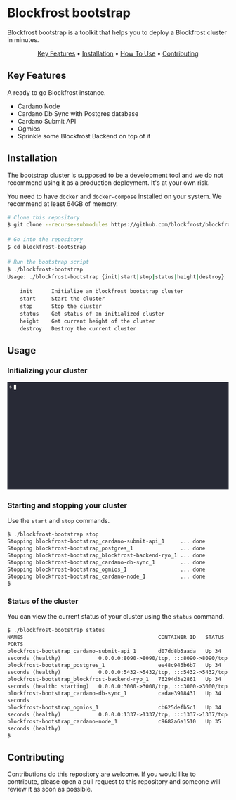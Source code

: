 # Blockfrost bootstrap

Blockfrost bootstrap is a toolkit that helps you to deploy a Blockfrost cluster in minutes.

<p align="center">
  <a href="#key-features">Key Features</a> •
  <a href="#Installation">Installation</a> •
  <a href="#usage">How To Use</a> •
  <a href="#contributing">Contributing</a>
</p>

## Key Features

A ready to go Blockfrost instance.

- Cardano Node
- Cardano Db Sync with Postgres database
- Cardano Submit API
- Ogmios
- Sprinkle some Blockfrost Backend on top of it

## Installation

The bootstrap cluster is supposed to be a development tool and we do not recommend using it as a production deployment. It's at your
own risk.

You need to have `docker` and `docker-compose` installed on your system. We recommend at least 64GB of memory.

```bash
# Clone this repository
$ git clone --recurse-submodules https://github.com/blockfrost/blockfrost-bootstrap

# Go into the repository
$ cd blockfrost-bootstrap

# Run the bootstrap script
$ ./blockfrost-bootstrap
Usage: ./blockfrost-bootstrap {init|start|stop|status|height|destroy}

    init      Initialize an blockfrost bootstrap cluster
    start     Start the cluster
    stop      Stop the cluster
    status    Get status of an initialized cluster
    height    Get current height of the cluster
    destroy   Destroy the current cluster
```

## Usage

### Initializing your cluster

![Blockfrost bootstrap](.github/assets/demo.gif)

### Starting and stopping your cluster

Use the `start` and `stop` commands.

```
$ ./blockfrost-bootstrap stop
Stopping blockfrost-bootstrap_cardano-submit-api_1     ... done
Stopping blockfrost-bootstrap_postgres_1               ... done
Stopping blockfrost-bootstrap_blockfrost-backend-ryo_1 ... done
Stopping blockfrost-bootstrap_cardano-db-sync_1        ... done
Stopping blockfrost-bootstrap_ogmios_1                 ... done
Stopping blockfrost-bootstrap_cardano-node_1           ... done
$
```

### Status of the cluster

You can view the current status of your cluster using the `status` command.

```
$ ./blockfrost-bootstrap status
NAMES                                           CONTAINER ID   STATUS                             PORTS
blockfrost-bootstrap_cardano-submit-api_1       d07dd8b5aada   Up 34 seconds (healthy)            0.0.0.0:8090->8090/tcp, :::8090->8090/tcp
blockfrost-bootstrap_postgres_1                 ee48c946b6b7   Up 34 seconds (healthy)            0.0.0.0:5432->5432/tcp, :::5432->5432/tcp
blockfrost-bootstrap_blockfrost-backend-ryo_1   76294d3e2861   Up 34 seconds (health: starting)   0.0.0.0:3000->3000/tcp, :::3000->3000/tcp
blockfrost-bootstrap_cardano-db-sync_1          cadae3918431   Up 34 seconds
blockfrost-bootstrap_ogmios_1                   cb625defb5c1   Up 34 seconds (healthy)            0.0.0.0:1337->1337/tcp, :::1337->1337/tcp
blockfrost-bootstrap_cardano-node_1             c9682a6a1510   Up 35 seconds (healthy)
$
```

## Contributing

Contributions do this repository are welcome. If you would like to contribute, please open a pull request to this repository and someone will review
it as soon as possible.
